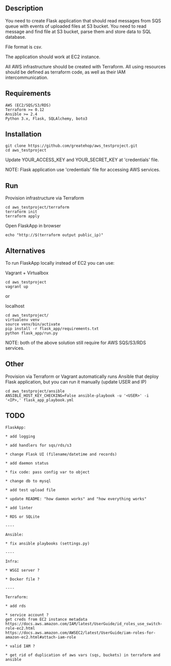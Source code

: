 ## Description

You need to create Flask application that should read messages from SQS queue
with events of uploaded files at S3 bucket. You need to read message and find
file at S3 bucket, parse them and store data to SQL database.

File format is csv.

The application should work at EC2 instance.

All AWS infrastructure should be created with Terraform. All using resources
should be defined as terraform code, as well as their IAM intercommunication.


## Requirements

```
AWS (EC2/SQS/S3/RDS)
Terraform >= 0.12
Ansible >= 2.4
Python 3.x, Flask, SQLAlchemy, boto3
```

## Installation

```
git clone https://github.com/greatehop/aws_testproject.git
cd aws_testproject
```

Update YOUR_ACCESS_KEY and YOUR_SECRET_KEY at 'credentials' file.

NOTE: Flask application use 'credentials' file for accessing AWS services.

## Run

Provision infrastructure via Terraform
```
cd aws_testproject/terraform
terraform init
terraform apply
```

Open FlaskApp in browser
```
echo "http://$(terraform output public_ip)"
```

## Alternatives

To run FlaskApp locally instead of EC2 you can use:

Vagrant + Virtualbox
```
cd aws_testproject
vagrant up
```

or

localhost
```
cd aws_testproject/
virtualenv venv
source venv/bin/activate
pip install -r flask_app/requirements.txt
python flask_app/run.py
```

NOTE: both of the above solution still require for AWS SQS/S3/RDS services.

## Other

Provision via Terraform or Vagrant automatically runs Ansible that deploy Flask
application, but you can run it manually (update USER and IP)
```
cd aws_testproject/ansible
ANSIBLE_HOST_KEY_CHECKING=False ansible-playbook -u '<USER>' -i '<IP>,' flask_app_playbook.yml
```

## TODO

```
FlaskApp:

* add logging

* add handlers for sqs/rds/s3

* change Flask UI (filename/datetime and records)

* add daemon status

* fix code: pass config var to object

* change db to mysql

* add test upload file

* update README: "how daemon works" and "how everything works"

* add linter

* RDS or SQLite

----

Ansible:

* fix ansible playbooks (settings.py)

----

Infra:

* WSGI server ?

* Docker file ?

----

Terraform:

* add rds

* service account ?
get creds from EC2 instance metadata
https://docs.aws.amazon.com/IAM/latest/UserGuide/id_roles_use_switch-role-ec2.html
https://docs.aws.amazon.com/AWSEC2/latest/UserGuide/iam-roles-for-amazon-ec2.html#attach-iam-role

* valid IAM ?

* get rid of duplication of aws vars (sqs, buckets) in terraform and ansible

```
